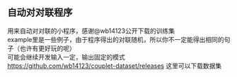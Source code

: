 自动对对联程序   
--------------
用来自动对对联的小程序，感谢@wb14123公开下载的训练集    
example里是一些例子，由于程序得出的对联随机，所以你不一定能得出相同的句子（也许有更好玩的呢）    
可能会继续开发输入一定，输出固定的模式    
https://github.com/wb14123/couplet-dataset/releases 这里可以下载数据集    
